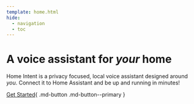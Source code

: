 ```yaml
---
template: home.html
hide:
  - navigation
  - toc
---
```

# A voice assistant for _your_ home
Home Intent is a privacy focused, local voice assistant designed around _you_. Connect it to Home Assistant and be up and running in minutes!

[Get Started](./getting-started/installation.md){ .md-button .md-button--primary }
